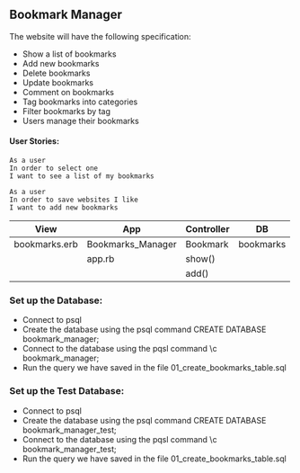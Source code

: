 ## Bookmark Manager

The website will have the following specification:

 - Show a list of bookmarks
 - Add new bookmarks
 - Delete bookmarks
 - Update bookmarks
 - Comment on bookmarks
 - Tag bookmarks into categories
 - Filter bookmarks by tag
 - Users manage their bookmarks

#### User Stories:
```
As a user
In order to select one
I want to see a list of my bookmarks
```

```
As a user
In order to save websites I like
I want to add new bookmarks
```

|View     | App          | Controller    | DB      |
|---------|------------------|-----------|---------|
|bookmarks.erb| Bookmarks_Manager| Bookmark | bookmarks |
|         |     app.rb   |     show()   |           |
|         |        |     add()    |           |


### Set up the Database:
 - Connect to psql
 - Create the database using the psql command CREATE DATABASE bookmark_manager;
 - Connect to the database using the pqsl command \c bookmark_manager;
 - Run the query we have saved in the file 01_create_bookmarks_table.sql

 ### Set up the Test Database:
  - Connect to psql
  - Create the database using the psql command CREATE DATABASE bookmark_manager_test;
  - Connect to the database using the pqsl command \c bookmark_manager_test;
  - Run the query we have saved in the file 01_create_bookmarks_table.sql
